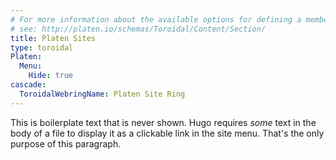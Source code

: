 ```yaml
---
# For more information about the available options for defining a member site,
# see: http://platen.io/schemas/Toroidal/Content/Section/
title: Platen Sites
type: toroidal
Platen:
  Menu:
    Hide: true
cascade:
  ToroidalWebringName: Platen Site Ring
---
```


This is boilerplate text that is never shown. Hugo requires _some_ text in the body of a file to
display it as a clickable link in the site menu. That's the only purpose of this paragraph.
